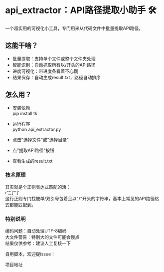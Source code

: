# api_extractor：API路径提取小助手 🛠️  
一个超实用的可视化小工具，专门用来从代码文件中批量提取API路径。  

## 这能干啥？  
- ​​批量提取​​：支持单个文件或整个文件夹处理  
- 智能识别​​：自动抓取所有以/开头的API路径  
- 进度可视化​​：带进度条看着不心慌  
- 结果保存​​：自动生成result.txt，路径自动排序  

## 怎么用？  
- 安装依赖  
pip install tk  
- 运行程序  
python api_extractor.py

- 点击"选择文件"或"选择目录"  
- 点"提取API路径"按钮  
- 查看生成的result.txt  

### 技术原理  
其实就是个正则表达式匹配的活：  
r'["\'](/[a-zA-Z0-9\-_/.]+)["\']'  
这行正则专门找被单/双引号包着且以"/"开头的字符串，基本上常见的API路径格式都能匹配到。  

### 特别说明  
​​编码问题​​：自动处理UTF-8编码  
​​大文件警告​​：特别大的文件可能会慢点  
​​结果仅供参考​​：建议人工复核一下  


自用脚本，欢迎提issue！

项目地址

